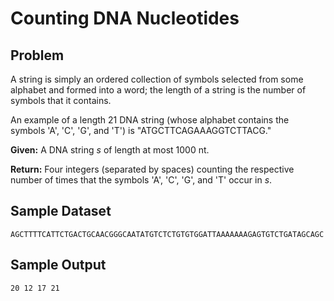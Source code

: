 
Counting DNA Nucleotides
========================


Problem
-------
A string is simply an ordered collection of symbols selected from some alphabet and formed into a word; the length of a string is the number of symbols that it contains.

An example of a length 21 DNA string (whose alphabet contains the symbols 'A', 'C', 'G', and 'T') is "ATGCTTCAGAAAGGTCTTACG."

**Given:** A DNA string *s* of length at most 1000 nt.

**Return:** Four integers (separated by spaces) counting the respective number of times that the symbols 'A', 'C', 'G', and 'T' occur in *s*.


Sample Dataset
--------------
```
AGCTTTTCATTCTGACTGCAACGGGCAATATGTCTCTGTGTGGATTAAAAAAAGAGTGTCTGATAGCAGC
```


Sample Output
-------------
```
20 12 17 21
```
